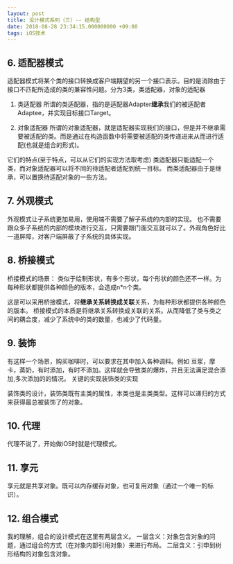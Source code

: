 ```yaml
---
layout: post
title: 设计模式系列（三）-- 结构型
date: 2018-08-28 23:34:15.000000000 +09:00
tags: iOS技术
---
```


## 6. 适配器模式
适配器模式将某个类的接口转换成客户端期望的另一个接口表示。目的是消除由于接口不匹配所造成的类的兼容性问题。分为3类，类适配器，对象的适配器

1. 类适配器
所谓的类适配器，指的是适配器Adapter**继承**我们的被适配者Adaptee，并实现目标接口Target。

2. 对象适配器
所谓的对象适配器，就是适配器实现我们的接口，但是并不继承需要被适配的类。而是通过在构造函数中将需要被适配的类传递进来从而进行适配(也就是组合的形式)。

它们的特点(至于特点，可以从它们的实现方法取考虑)
类适配器只能适配一个类，而对象适配器可以将不同的待适配者适配到统一目标。
而类适配器由于是继承，可以置换待适配对象的一些方法。

## 7. 外观模式
外观模式让子系统更加易用，使用端不需要了解子系统的内部的实现。
也不需要跟众多子系统的内部的模块进行交互，只需要跟门面交互就可以了。外观角色好比一道屏障，对客户端屏蔽了子系统的具体实现。

## 8. 桥接模式   
桥接模式的场景：
类似于绘制形状，有多个形状，每个形状的颜色还不一样。为每种形状都提供各种颜色的版本，会造成n*n个类。

这是可以采用桥接模式，将**继承关系转换成关联**关系，为每种形状都提供各种颜色的版本。
桥接模式的本质是将继承关系转换成关联的关系。从而降低了类与类之间的耦合度，减少了系统中的类的数量，也减少了代码量。
    
## 9. 装饰
有这样一个场景，购买咖啡时，可以要求在其中加入各种调料。例如
豆浆，摩卡，蒸奶，有时添加，有时不添加。这样就会导致类的爆炸，并且无法满足混合添加,多次添加的的情况。
关键的实现装饰类的实现

装饰类的设计，装饰类既有主类的属性，本类也是主类类型。这样可以递归的方式来获得最总被装饰了的对象。

## 10. 代理
代理不说了，开始做iOS时就是代理模式。

## 11. 享元
 享元就是共享对象。既可以内存缓存对象，也可复用对象（通过一个唯一的标识）。
 
## 12. 组合模式
我的理解，组合的设计模式在这里有两层含义。
一层含义：对象包含对象的问题，通过组合的方式（在对象内部引用对象）来进行布局。
二层含义：引申到树形结构的对象包含对象。


